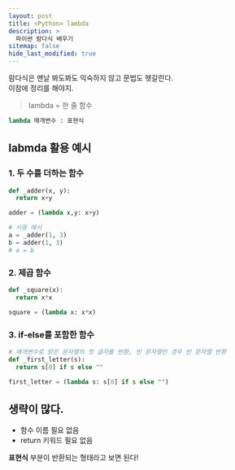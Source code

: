 ```yaml
---
layout: post
title: <Python> lambda
description: >
  파이썬 람다식 배우기
sitemap: false
hide_last_modified: true
---
```


람다식은 맨날 봐도봐도 익숙하지 않고 문법도 헷갈린다.  
이참에 정리를 해야지.  

> lambda = 한 줄 함수

~~~python
lambda 매개변수 : 표현식
~~~

## labmda 활용 예시  

### 1. 두 수를 더하는 함수
~~~python
def _adder(x, y):
  return x+y

adder = (lambda x,y: x+y)

# 사용 예시
a = _adder(1, 3)
b = adder(1, 3)
# a = b
~~~

### 2. 제곱 함수  
~~~python
def _square(x):
  return x*x

square = (lambda x: x*x)
~~~

### 3. if-else를 포함한 함수
~~~python
# 매개변수로 받은 문자열의 첫 글자를 반환, 빈 문자열인 경우 빈 문자열 반환
def _first_letter(s):
  return s[0] if s else ""

first_letter = (lambda s: s[0] if s else "")
~~~


## 생략이 많다.  
- 함수 이름 필요 없음
- return 키워드 필요 없음

**표현식** 부분이 반환되는 형태라고 보면 된다!


